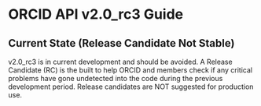 # ORCID API v2.0_rc3 Guide

## Current State (Release Candidate **Not Stable**)
v2.0_rc3 is in current development and should be avoided.
A Release Candidate (RC) is the built to help ORCID and members check if any critical problems have gone
undetected into the code during the previous development period. Release candidates are NOT suggested for production use.


